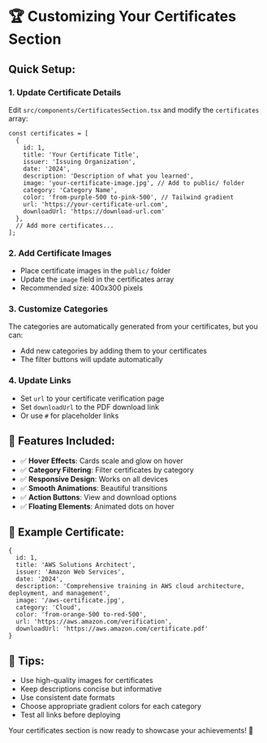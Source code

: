 # 🏆 Customizing Your Certificates Section

## Quick Setup:

### 1. **Update Certificate Details**
Edit `src/components/CertificatesSection.tsx` and modify the `certificates` array:

```tsx
const certificates = [
  {
    id: 1,
    title: 'Your Certificate Title',
    issuer: 'Issuing Organization',
    date: '2024',
    description: 'Description of what you learned',
    image: 'your-certificate-image.jpg', // Add to public/ folder
    category: 'Category Name',
    color: 'from-purple-500 to-pink-500', // Tailwind gradient
    url: 'https://your-certificate-url.com',
    downloadUrl: 'https://download-url.com'
  },
  // Add more certificates...
];
```

### 2. **Add Certificate Images**
- Place certificate images in the `public/` folder
- Update the `image` field in the certificates array
- Recommended size: 400x300 pixels

### 3. **Customize Categories**
The categories are automatically generated from your certificates, but you can:
- Add new categories by adding them to your certificates
- The filter buttons will update automatically

### 4. **Update Links**
- Set `url` to your certificate verification page
- Set `downloadUrl` to the PDF download link
- Or use `#` for placeholder links

## 🎨 Features Included:

- ✅ **Hover Effects**: Cards scale and glow on hover
- ✅ **Category Filtering**: Filter certificates by category
- ✅ **Responsive Design**: Works on all devices
- ✅ **Smooth Animations**: Beautiful transitions
- ✅ **Action Buttons**: View and download options
- ✅ **Floating Elements**: Animated dots on hover

## 📝 Example Certificate:

```tsx
{
  id: 1,
  title: 'AWS Solutions Architect',
  issuer: 'Amazon Web Services',
  date: '2024',
  description: 'Comprehensive training in AWS cloud architecture, deployment, and management',
  image: '/aws-certificate.jpg',
  category: 'Cloud',
  color: 'from-orange-500 to-red-500',
  url: 'https://aws.amazon.com/verification',
  downloadUrl: 'https://aws.amazon.com/certificate.pdf'
}
```

## 🎯 Tips:

- Use high-quality images for certificates
- Keep descriptions concise but informative
- Use consistent date formats
- Choose appropriate gradient colors for each category
- Test all links before deploying

Your certificates section is now ready to showcase your achievements! 🚀 